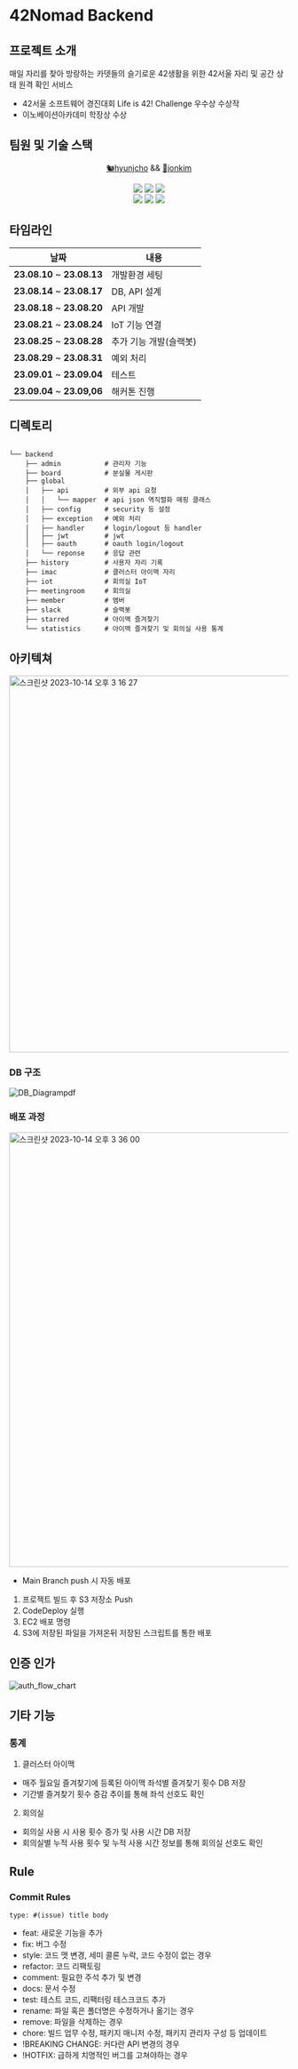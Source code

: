 # 42Nomad Backend

## 프로젝트 소개
매일 자리를 찾아 방랑하는 카뎃들의 슬기로운 42생활을 위한 42서울 자리 및 공간 상태 원격 확인 서비스
- 42서울 소프트웨어 경진대회 Life is 42! Challenge 우수상 수상작
- 이노베이션아카데미 학장상 수상

## 팀원 및 기술 스택
<div align="center">
  
[🐿️hyunjcho](https://github.com/highjcho) && [🦕jonkim](https://github.com/dino9881)
<div align="center">
  <div>
    <img src="https://img.shields.io/badge/SpringBoot-6DB33F?style=for-the-badge&logo=SpringBoot&logoColor=white">
    <img src="https://img.shields.io/badge/MariaDB-003545?style=for-the-badge&logo=mariadb&logoColor=white">
    <img src="https://img.shields.io/badge/swagger-85EA2D?style=for-the-badge&logo=swagger&logoColor=black">
  </div>
  <div>
    <img src="https://img.shields.io/badge/AmazonEC2-FF9900?style=for-the-badge&logo=AmazonEC2&logoColor=white">
    <img src="https://img.shields.io/badge/amazonrds-527FFF?style=for-the-badge&logo=amazonrds&logoColor=white">
    <img src="https://img.shields.io/badge/githubactions-2088FF?style=for-the-badge&logo=githubactions&logoColor=white">
  </div>
  </div>
</div>
  
## 타임라인
  |날짜|내용|
  |:-:|--|
  |**23.08.10** ~ **23.08.13** |개발환경 세팅|
  |**23.08.14** ~ **23.08.17** |DB, API 설계|
  |**23.08.18** ~ **23.08.20** |API 개발|
  |**23.08.21** ~ **23.08.24** |IoT 기능 연결|
  |**23.08.25** ~ **23.08.28** |추가 기능 개발(슬랙봇)|
  |**23.08.29** ~ **23.08.31** |예외 처리|
  |**23.09.01** ~ **23.09.04** |테스트|
  |**23.09.04** ~ **23.09,06** |해커톤 진행|
  
## 디렉토리

```

└── backend            
    ├── admin           # 관리자 기능
    ├── board           # 분실물 게시판
    ├── global
    │   ├── api         # 외부 api 요청
    │   │   └── mapper  # api json 역직렬화 매핑 클래스
    │   ├── config      # security 등 설정
    │   ├── exception   # 예외 처리
    │   ├── handler     # login/logout 등 handler
    │   ├── jwt         # jwt
    │   ├── oauth       # oauth login/logout
    │   └── reponse     # 응답 관련 
    ├── history         # 사용자 자리 기록
    ├── imac            # 클러스터 아이맥 자리
    ├── iot             # 회의실 IoT
    ├── meetingroom     # 회의실
    ├── member          # 멤버
    ├── slack           # 슬랙봇
    ├── starred         # 아이맥 즐겨찾기
    └── statistics      # 아이맥 즐겨찾기 및 회의실 사용 통계
```
## 아키텍쳐

<img width="678" alt="스크린샷 2023-10-14 오후 3 16 27" src="https://github.com/42nomad/backend/assets/76129597/92e03deb-0247-4ca3-ae92-b85a6e4b2a41">
  
  
### DB 구조 

![DB_Diagrampdf ](https://github.com/42nomad/backend/assets/76129597/10aad8ef-f646-4b6e-a117-b5c6d4f8b009)

### 배포 과정

<img width="782" alt="스크린샷 2023-10-14 오후 3 36 00" src="https://github.com/42nomad/backend/assets/76129597/4f0447a8-2f1d-4133-b905-c1a612928568">

- Main Branch push 시 자동 배포
1. 프로젝트 빌드 후 S3 저장소 Push
2. CodeDeploy 실행
3. EC2 배포 명령
4. S3에 저장된 파일을 가져온뒤 저장된 스크립트를 통한 배포

## 인증 인가
![auth_flow_chart](https://github.com/42nomad/backend/assets/91729403/a0d3b859-7252-45df-a61e-5d8d3fdee8a1)





## 기타 기능

### 통계
1. 클러스터 아이맥
- 매주 월요일 즐겨찾기에 등록된 아이맥 좌석별 즐겨찾기 횟수 DB 저장
- 기간별 즐겨찾기 횟수 증감 추이를 통해 좌석 선호도 확인

2. 회의실
- 회의실 사용 시 사용 횟수 증가 및 사용 시간 DB 저장
- 회의실별 누적 사용 횟수 및 누적 사용 시간 정보를 통해 회의실 선호도 확인


## Rule
### Commit Rules
``` type: #(issue) title body  ```
- feat: 새로운 기능을 추가  
- fix: 버그 수정  
- style: 코드 맷 변경, 세미 콜론 누락, 코드 수정이 없는 경우  
- refactor: 코드 리팩토링  
- comment: 필요한 주석 추가 및 변경  
- docs: 문서 수정  
- test: 테스트 코드, 리팩터링 테스크코드 추가  
- rename: 파일 혹은 폴더명은 수정하거나 옮기는 경우  
- remove: 파일을 삭제하는 경우  
- chore: 빌드 업무 수정, 패키지 매니저 수정, 패키지 관리자 구성 등 업데이트  
- !BREAKING CHANGE:	커다란 API 변경의 경우
- !HOTFIX:	급하게 치명적인 버그를 고쳐야하는 경우  
